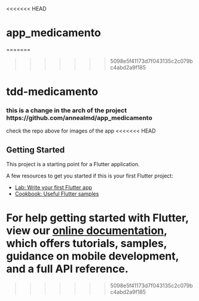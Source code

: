 <<<<<<< HEAD
# app_medicamento

=======
>>>>>>> 5098e5f41173d7f043135c2c079bc4abd2a9f185
<h1> tdd-medicamento </h1>
<h3>this is a change in the arch of the project <br>
https://github.com/annealmd/app_medicamento</h3>
check the repo above for images of the app
<<<<<<< HEAD

## Getting Started

This project is a starting point for a Flutter application.

A few resources to get you started if this is your first Flutter project:

- [Lab: Write your first Flutter app](https://flutter.dev/docs/get-started/codelab)
- [Cookbook: Useful Flutter samples](https://flutter.dev/docs/cookbook)

For help getting started with Flutter, view our
[online documentation](https://flutter.dev/docs), which offers tutorials,
samples, guidance on mobile development, and a full API reference.
=======
>>>>>>> 5098e5f41173d7f043135c2c079bc4abd2a9f185
